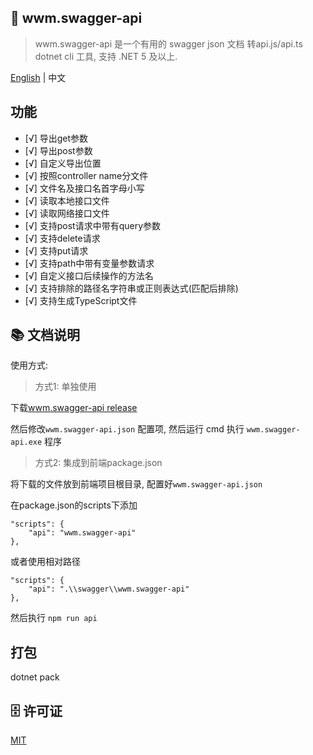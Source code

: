 ﻿## 🦄 wwm.swagger-api
> wwm.swagger-api 是一个有用的 swagger json 文档 转api.js/api.ts dotnet cli 工具, 支持 .NET 5 及以上.

<a href="README.md">English</a> |  <span>中文</span>

## 功能
- [√] 导出get参数
- [√] 导出post参数
- [√] 自定义导出位置
- [√] 按照controller name分文件
- [√] 文件名及接口名首字母小写
- [√] 读取本地接口文件
- [√] 读取网络接口文件
- [√] 支持post请求中带有query参数
- [√] 支持delete请求
- [√] 支持put请求
- [√] 支持path中带有变量参数请求
- [√] 自定义接口后续操作的方法名
- [√] 支持排除的路径名字符串或正则表达式(匹配后排除)
- [√] 支持生成TypeScript文件

## 📚 文档说明
使用方式: 

 > 方式1: 单独使用

下载[wwm.swagger-api release](https://github.com/wwmin/wwm.swagger-api/releases)

然后修改`wwm.swagger-api.json` 配置项, 然后运行 cmd 执行 `wwm.swagger-api.exe` 程序

> 方式2: 集成到前端package.json

将下载的文件放到前端项目根目录, 配置好`wwm.swagger-api.json`

在package.json的scripts下添加
```
"scripts": {
	"api": "wwm.swagger-api"
},
```

或者使用相对路径

```
"scripts": {
	"api": ".\\swagger\\wwm.swagger-api"
},
```

然后执行 `npm run api`


## 打包
dotnet pack

## 🗄 许可证

[MIT](LICENSE)